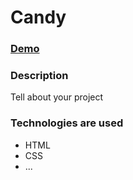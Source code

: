 # Candy

### [Demo](https://github.com/maximkacmm/Candy/blob/master/src/index.html)

### Description

Tell about your project

### Technologies are used

- HTML
- CSS
- ...
